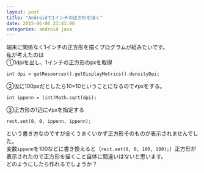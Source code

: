 ```yaml
---
layout: post
title: "Androidで1インチの正方形を描く"
date: 2015-06-06 23:41:00
categories: android java
---
```

<p>端末に関係なく1インチの正方形を描くプログラムが組みたいです。<br>
私が考えたのは<br>
①1dpiを出し、1インチの正方形のpxを取得</p>

<pre><code>int dpi = getResources().getDisplayMetrics().densityDpi;
</code></pre>

<p>②仮に100pxだとしたら10×10ということになるので√pxをする。</p>

<pre><code>int ippenn = (int)Math.sqrt(dpi);
</code></pre>

<p>③正方形の1辺に√pxを指定する</p>

<pre><code>rect.set(0, 0, ippenn, ippenn);
</code></pre>

<p>という書き方なのですが全くうまくいかず正方形そのものが表示されませんでした。<br>
変数<code>ippenn</code>を100などに書き換えると（<code>rect.set(0, 0, 100, 100);</code>）正方形が表示されたので正方形を描くこと自体に間違いはないと思います。<br>
どのようにしたら作れるでしょうか？</p>
